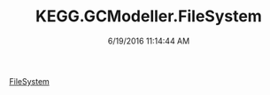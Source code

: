 ﻿---
title: KEGG.GCModeller.FileSystem
date: 6/19/2016 11:14:44 AM
---

[FileSystem](T-KEGG.GCModeller.FileSystem.FileSystem.html)
